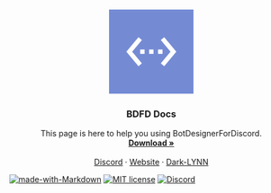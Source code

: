 <!--
*** Thanks for checking out the Dark-LYNN's README.
*** Here i will upload my things that actualy are about anything.
*** Thanks again!
-->

<!-- PROJECT SHIELDS -->
<!--
*** I'm using markdown "reference style" links for readability.
*** https://www.markdownguide.org/basic-syntax/#reference-style-links
-->
<!-- PROJECT LOGO -->
<br />
<p align="center">
  <a href="https://github.com/Dark-LYNN/BDFD/">
    <img src=".BDFD_Logo.png" alt="Logo" width="150" height="150">
  </a>

  <h3 align="center">BDFD Docs</h3>

  <p align="center">
    This page is here to help you using BotDesignerForDiscord.
    <br />
    <a href="https://play.google.com/store/apps/details?id=com.jakubtomana.discordbotdesinger&utm_source=main_page&pcampaignid=pcampaignidMKT-Other-global-all-co-prtnr-py-PartBadge-Mar2515-1"><strong>Download »</strong></a>
    <br />
    <br />
    <a href="https://discord.gg/dYaURfzjtS">Discord</a>
    ·
    <a href="https://botdesignerdiscord.com/">Website</a>
    ·
    <a href="https://github.com/Dark-LYNN/Dark-LYNN/">Dark-LYNN</a>
  </p>
</p>

[![made-with-Markdown](https://img.shields.io/badge/Made%20with-Markdown-1f425f.svg)](https://github.com/Dark-LYNN/Dark-LYNN/)
[![MIT license](https://img.shields.io/badge/License-MIT-informational.svg)](https://github.com/Dark-LYNN/Dark-LYNN/)
[![Discord](https://img.shields.io/discord/566363823137882154.svg?label=&logo=discord&logoColor=ffffff&color=7389D8&labelColor=6A7EC2)](https://discord.gg/dYaURfzjtS)
